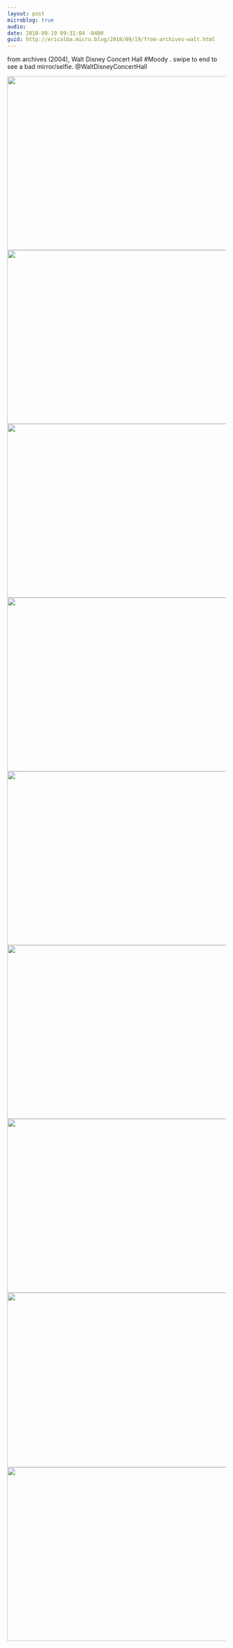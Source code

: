 ```yaml
---
layout: post
microblog: true
audio: 
date: 2018-09-19 09:31:04 -0400
guid: http://ericalba.micro.blog/2018/09/19/from-archives-walt.html
---
```

from archives (2004), Walt Disney Concert Hall #Moody . swipe to end to see a bad mirror/selfie.
@WaltDisneyConcertHall

<img src="http://micro.ericalba.com/uploads/2018/c6ca918ffe.jpg" width="600" height="400" /><img src="http://micro.ericalba.com/uploads/2018/4a5a6614ab.jpg" width="600" height="400" /><img src="http://micro.ericalba.com/uploads/2018/062f9063d9.jpg" width="600" height="400" /><img src="http://micro.ericalba.com/uploads/2018/39a3ce33bf.jpg" width="600" height="400" /><img src="http://micro.ericalba.com/uploads/2018/f48006c39b.jpg" width="600" height="400" /><img src="http://micro.ericalba.com/uploads/2018/7cc3329576.jpg" width="600" height="400" /><img src="http://micro.ericalba.com/uploads/2018/3c6a54408a.jpg" width="600" height="400" /><img src="http://micro.ericalba.com/uploads/2018/fcefdfb272.jpg" width="600" height="402" /><img src="http://micro.ericalba.com/uploads/2018/dd294c0054.jpg" width="600" height="400" />

